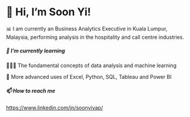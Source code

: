 # 👋 Hi, I’m Soon Yi!

📊 I am currently an Business Analytics Executive in Kuala Lumpur, Malaysia, performing analysis in the hospitality and call centre industries.



##### 🌱 I’m currently learning

🙇🏻‍♀️ The fundamental concepts of data analysis and machine learning

🔧 More advanced uses of Excel, Python, SQL, Tableau and Power BI



##### 📫 How to reach me

https://www.linkedin.com/in/soonyiyap/
